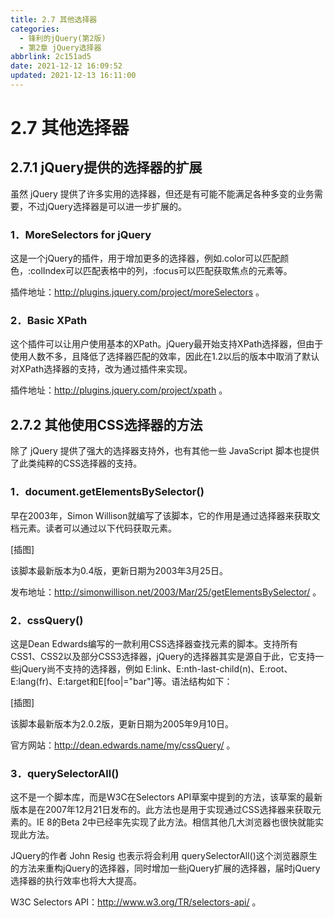 ```yaml
---
title: 2.7 其他选择器
categories:
  - 锋利的jQuery(第2版)
  - 第2章 jQuery选择器
abbrlink: 2c151ad5
date: 2021-12-12 16:09:52
updated: 2021-12-13 16:11:00
---
```

# 2.7 其他选择器
## 2.7.1 jQuery提供的选择器的扩展
虽然 jQuery 提供了许多实用的选择器，但还是有可能不能满足各种多变的业务需要，不过jQuery选择器是可以进一步扩展的。

### 1．MoreSelectors for jQuery
这是一个jQuery的插件，用于增加更多的选择器，例如.color可以匹配颜色，:colIndex可以匹配表格中的列，:focus可以匹配获取焦点的元素等。

插件地址：http://plugins.jquery.com/project/moreSelectors 。

### 2．Basic XPath
这个插件可以让用户使用基本的XPath。jQuery最开始支持XPath选择器，但由于使用人数不多，且降低了选择器匹配的效率，因此在1.2以后的版本中取消了默认对XPath选择器的支持，改为通过插件来实现。

插件地址：http://plugins.jquery.com/project/xpath 。

## 2.7.2 其他使用CSS选择器的方法
除了 jQuery 提供了强大的选择器支持外，也有其他一些 JavaScript 脚本也提供了此类纯粹的CSS选择器的支持。

### 1．document.getElementsBySelector()
早在2003年，Simon Willison就编写了该脚本，它的作用是通过选择器来获取文档元素。读者可以通过以下代码获取元素。

[插图]

该脚本最新版本为0.4版，更新日期为2003年3月25日。

发布地址：http://simonwillison.net/2003/Mar/25/getElementsBySelector/ 。

### 2．cssQuery()
这是Dean Edwards编写的一款利用CSS选择器查找元素的脚本。支持所有CSS1、CSS2以及部分CSS3选择器，jQuery的选择器其实是源自于此，它支持一些jQuery尚不支持的选择器，例如 E:link、E:nth-last-child(n)、E:root、E:lang(fr)、E:target和E[foo|="bar"]等。语法结构如下：

[插图]

该脚本最新版本为2.0.2版，更新日期为2005年9月10日。

官方网站：http://dean.edwards.name/my/cssQuery/ 。

### 3．querySelectorAll()
这不是一个脚本库，而是W3C在Selectors API草案中提到的方法，该草案的最新版本是在2007年12月21日发布的。此方法也是用于实现通过CSS选择器来获取元素的。IE 8的Beta 2中已经率先实现了此方法。相信其他几大浏览器也很快就能实现此方法。

JQuery的作者 John Resig 也表示将会利用 querySelectorAll()这个浏览器原生的方法来重构jQuery的选择器，同时增加一些jQuery扩展的选择器，届时jQuery选择器的执行效率也将大大提高。

W3C Selectors API：http://www.w3.org/TR/selectors-api/ 。

